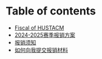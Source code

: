 # Table of contents

* [Fiscal of HUSTACM](README.md)
* [2024-2025赛季报销方案](20242025-sai-ji-bao-xiao-fang-an.md)
* [报销须知](bao-xiao-xu-zhi.md)
* [如何向我提交报销材料](ru-he-xiang-wo-ti-jiao-bao-xiao-cai-liao.md)
